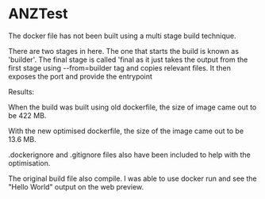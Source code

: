 # ANZTest
The docker file has not been built using a multi stage build technique.

There are two stages in here. The one that starts the build is known as 'builder'.
The final stage is called 'final as it just takes the output from the first stage using --from=builder tag and copies relevant files.
It then exposes the port and provide the entrypoint

Results:

When the build was built using old dockerfile, the size of image came out to be 422 MB.

With the new optimised dockerfile, the size of the image came out to be 13.6 MB.

.dockerignore and .gitignore files also have been included to help with the optimisation.

The original build file also compile. I was able to use docker run and see the "Hello World" output on the web preview.





